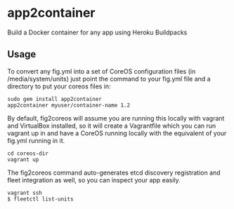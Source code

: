 app2container
==========
Build a Docker container for any app using Heroku Buildpacks

Usage
-----

To convert any fig.yml into a set of CoreOS configuration files (in /media/system/units) just point the command to your fig.yml file and a directory to put your coreos files in:

	sudo gem install app2container
	app2container myuser/container-name 1.2

By default, fig2coreos will assume you are running this locally with vagrant and VirtualBox installed, so it will create a Vagrantfile which you can run vagrant up in and have a CoreOS running locally with the equivalent of your fig.yml running in it.

	cd coreos-dir
	vagrant up

The fig2coreos command auto-generates etcd discovery registration and fleet integration as well, so you can inspect your app easily.

	vagrant ssh
	$ fleetctl list-units

